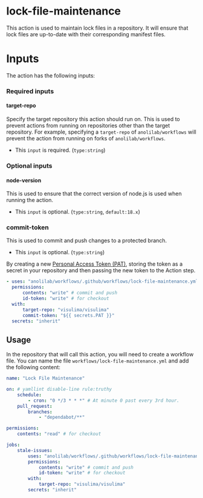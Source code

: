 # lock-file-maintenance

This action is used to maintain lock files in a repository. It will ensure that lock files are up-to-date with their corresponding manifest files.

# Inputs

The action has the following inputs:

### Required inputs

#### target-repo

Specify the target repository this action should run on. This is used to prevent actions from running on repositories other than the target repository. For example, specifying a `target-repo` of `anolilab/workflows` will prevent the action from running on forks of `anolilab/workflows`.

-   This `input` is required. (`type:string`)

### Optional inputs

#### node-version

This is used to ensure that the correct version of node.js is used when running the action.

-   This `input` is optional. (`type:string`, `default:18.x`)

### commit-token

This is used to commit and push changes to a protected branch.

-   This `input` is optional. (`type:string`)

By creating a new [Personal Access Token (PAT)](https://github.com/settings/tokens/new), storing the token as a secret in your repository and then passing the new token to the Action step.

```yml
- uses: "anolilab/workflows/.github/workflows/lock-file-maintenance.yml@main"
  permissions:
      contents: "write" # commit and push
      id-token: "write" # for checkout
  with:
      target-repo: "visulima/visulima"
      commit-token: "${{ secrets.PAT }}"
  secrets: "inherit"
```

## Usage

In the repository that will call this action, you will need to create a workflow file. You can name the file `workflows/lock-file-maintenance.yml` and add the following content:

```yml
name: "Lock File Maintenance"

on: # yamllint disable-line rule:truthy
    schedule:
        - cron: "0 */3 * * *" # At minute 0 past every 3rd hour.
    pull_request:
        branches:
            - "dependabot/**"

permissions:
    contents: "read" # for checkout

jobs:
    stale-issues:
        uses: "anolilab/workflows/.github/workflows/lock-file-maintenance.yml@main"
        permissions:
            contents: "write" # commit and push
            id-token: "write" # for checkout
        with:
            target-repo: "visulima/visulima"
        secrets: "inherit"
```
